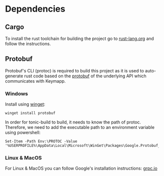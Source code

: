 # Dependencies

## Cargo

To install the rust toolchain for building the project go to
[rust-lang.org](https://www.rust-lang.org/tools/install) and follow the instructions.

## Protobuf

Protobuf's CLI (protoc) is required to build this project as it is used to auto-generate rust code based on the [protobuf](/proto/keymapp.proto) of the underlying API which communicates with Keymapp.

### Windows

Install using [winget](https://learn.microsoft.com/en-us/windows/package-manager/winget/):

`winget install protobuf`

In order for tonic-build to build, it needs to know the path of protoc.
Therefore, we need to add the executable path to an environment variable using powershell:

```pwsh
Set-Item -Path Env:\PROTOC -Value '%USERPROFILE%\AppData\Local\Microsoft\WinGet\Packages\Google.Protobuf_Microsoft.Winget.Source_8wekyb3d8bbwe\bin\protoc.exe'
```

### Linux & MacOS

For Linux & MacOS you can follow Google's installation instructions:
[grpc.io](https://grpc.io/docs/protoc-installation/)
